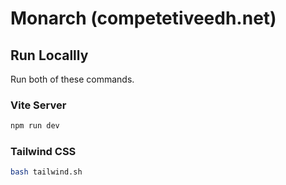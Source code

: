 # Monarch (competetiveedh.net)

## Run Locallly
Run both of these commands.

### Vite Server
```sh
npm run dev
```

### Tailwind CSS
```sh
bash tailwind.sh
```

